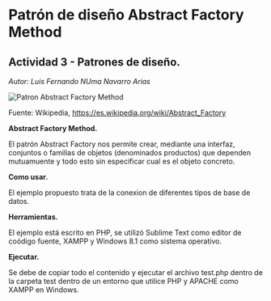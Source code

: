 # Patrón de diseño Abstract Factory Method

## Actividad 3 - Patrones de diseño.

*Autor: Luis Fernando NUma Navarro Arias*  

![Patron Abstract Factory Method](https://upload.wikimedia.org/wikipedia/commons/b/b7/Diagrama_Abstract_Factory.png)

Fuente: Wikipedia, https://es.wikipedia.org/wiki/Abstract_Factory


**Abstract Factory Method.**

El patrón Abstract Factory nos permite crear, mediante una interfaz, conjuntos o familias de objetos (denominados productos) que dependen mutuamuente y todo esto sin especificar cual es el objeto concreto.

**Como usar.**

El ejemplo propuesto trata de la conexion de diferentes tipos de base de datos.

**Herramientas.**

El ejemplo está escrito en PHP, se utilizó Sublime Text como editor de coódigo fuente, XAMPP y Windows 8.1 como sistema operativo. 

**Ejecutar.**

Se debe de copiar todo el contenido y ejecutar el archivo test.php dentro de la carpeta test dentro de un entorno que utilice PHP y APACHE como XAMPP en Windows.
